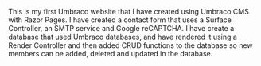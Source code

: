 This is my first Umbraco website that I have created using Umbraco CMS with Razor Pages. 
I have created a contact form that uses a Surface Controller, an SMTP service and Google reCAPTCHA. 
I have create a database that used Umbraco databases, and have rendered it using a Render Controller and then added CRUD functions to the database so new members can be added, deleted and updated in the database.
